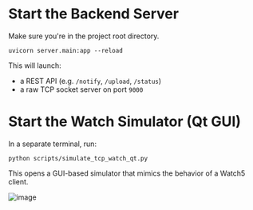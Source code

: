 # Start the Backend Server

Make sure you're in the project root directory.

```
uvicorn server.main:app --reload
```

This will launch:
- a REST API (e.g. `/notify`, `/upload`, `/status`)
- a raw TCP socket server on port `9000`

# Start the Watch Simulator (Qt GUI)

In a separate terminal, run:

```
python scripts/simulate_tcp_watch_qt.py
```
This opens a GUI-based simulator that mimics the behavior of a Watch5 client.

![image](https://github.com/user-attachments/assets/161a75f9-df08-4fd0-8e55-acd0a885fd8c)
